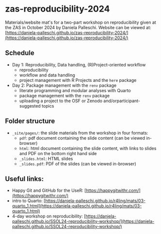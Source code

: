 # zas-reproducibility-2024

Materials/website mat's for a two-part workshop on reproducibility given at the ZAS in October 2024 by Daniela Palleschi. Website can be viewed at: [https://daniela-palleschi.github.io/zas-reproducibility-2024/](https://daniela-palleschi.github.io/zas-reproducibility-2024/)

## Schedule

- Day 1: Reproducibility, Data handling, (R)Project-oriented workflow
    + reproducibility
    + workflow and data handling
    + project management with R Projects and the `here` package
- Day 2: Package management with the `renv` package
    + literate programming and modular analyses with Quarto
    + package management with the `renv` package
    + uploading a project to the OSF or Zenodo and/orparticipant-suggested topics
  
## Folder structure

- `_site/pages/`: the slide materials from the workshop in four formats:
    + `pdf`: pdf document containing the slide content (can be viewed in-browser)
    + `html`: html document containing the slide content, with links to slides and PDF on the bottom right hand side
    + `_slides.html`: HTML slides
    + `_slides.pdf`: PDF of the slides (can be viewed in-browser)

## Useful links:

  - Happy Git and GitHub for the UseR: [https://happygitwithr.com/](https://happygitwithr.com/)
  - intro to Quarto: [https://daniela-palleschi.github.io/r4ling/mats/03-quarto_1.html](https://daniela-palleschi.github.io/r4ling/mats/03-quarto_1.html)
  - 4-day workshop on reproducibility: [https://daniela-palleschi.github.io/SSOL24-reproducibility-workshop/](https://daniela-palleschi.github.io/SSOL24-reproducibility-workshop/)




